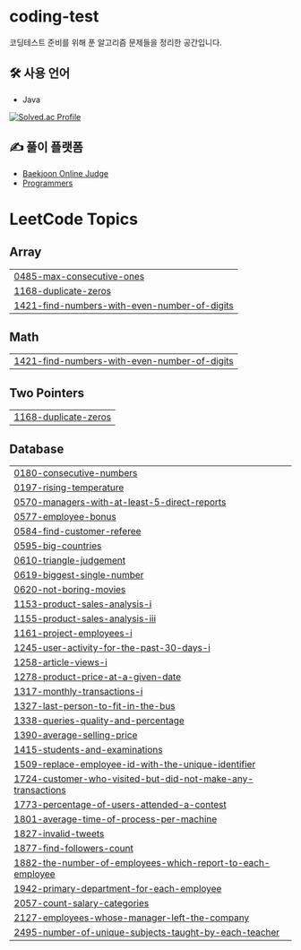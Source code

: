 # coding-test

코딩테스트 준비를 위해 푼 알고리즘 문제들을 정리한 공간입니다.

## 🛠 사용 언어
- Java

[![Solved.ac Profile](http://mazassumnida.wtf/api/v2/generate_badge?boj=minu0703)](https://solved.ac/minu0703/)

## ✍️ 풀이 플랫폼
- [Baekjoon Online Judge](https://www.acmicpc.net/)
- [Programmers](https://programmers.co.kr/)

<!---LeetCode Topics Start-->
# LeetCode Topics
## Array
|  |
| ------- |
| [0485-max-consecutive-ones](https://github.com/choiminu/coding-test/tree/master/0485-max-consecutive-ones) |
| [1168-duplicate-zeros](https://github.com/choiminu/coding-test/tree/master/1168-duplicate-zeros) |
| [1421-find-numbers-with-even-number-of-digits](https://github.com/choiminu/coding-test/tree/master/1421-find-numbers-with-even-number-of-digits) |
## Math
|  |
| ------- |
| [1421-find-numbers-with-even-number-of-digits](https://github.com/choiminu/coding-test/tree/master/1421-find-numbers-with-even-number-of-digits) |
## Two Pointers
|  |
| ------- |
| [1168-duplicate-zeros](https://github.com/choiminu/coding-test/tree/master/1168-duplicate-zeros) |
## Database
|  |
| ------- |
| [0180-consecutive-numbers](https://github.com/choiminu/coding-test/tree/master/0180-consecutive-numbers) |
| [0197-rising-temperature](https://github.com/choiminu/coding-test/tree/master/0197-rising-temperature) |
| [0570-managers-with-at-least-5-direct-reports](https://github.com/choiminu/coding-test/tree/master/0570-managers-with-at-least-5-direct-reports) |
| [0577-employee-bonus](https://github.com/choiminu/coding-test/tree/master/0577-employee-bonus) |
| [0584-find-customer-referee](https://github.com/choiminu/coding-test/tree/master/0584-find-customer-referee) |
| [0595-big-countries](https://github.com/choiminu/coding-test/tree/master/0595-big-countries) |
| [0610-triangle-judgement](https://github.com/choiminu/coding-test/tree/master/0610-triangle-judgement) |
| [0619-biggest-single-number](https://github.com/choiminu/coding-test/tree/master/0619-biggest-single-number) |
| [0620-not-boring-movies](https://github.com/choiminu/coding-test/tree/master/0620-not-boring-movies) |
| [1153-product-sales-analysis-i](https://github.com/choiminu/coding-test/tree/master/1153-product-sales-analysis-i) |
| [1155-product-sales-analysis-iii](https://github.com/choiminu/coding-test/tree/master/1155-product-sales-analysis-iii) |
| [1161-project-employees-i](https://github.com/choiminu/coding-test/tree/master/1161-project-employees-i) |
| [1245-user-activity-for-the-past-30-days-i](https://github.com/choiminu/coding-test/tree/master/1245-user-activity-for-the-past-30-days-i) |
| [1258-article-views-i](https://github.com/choiminu/coding-test/tree/master/1258-article-views-i) |
| [1278-product-price-at-a-given-date](https://github.com/choiminu/coding-test/tree/master/1278-product-price-at-a-given-date) |
| [1317-monthly-transactions-i](https://github.com/choiminu/coding-test/tree/master/1317-monthly-transactions-i) |
| [1327-last-person-to-fit-in-the-bus](https://github.com/choiminu/coding-test/tree/master/1327-last-person-to-fit-in-the-bus) |
| [1338-queries-quality-and-percentage](https://github.com/choiminu/coding-test/tree/master/1338-queries-quality-and-percentage) |
| [1390-average-selling-price](https://github.com/choiminu/coding-test/tree/master/1390-average-selling-price) |
| [1415-students-and-examinations](https://github.com/choiminu/coding-test/tree/master/1415-students-and-examinations) |
| [1509-replace-employee-id-with-the-unique-identifier](https://github.com/choiminu/coding-test/tree/master/1509-replace-employee-id-with-the-unique-identifier) |
| [1724-customer-who-visited-but-did-not-make-any-transactions](https://github.com/choiminu/coding-test/tree/master/1724-customer-who-visited-but-did-not-make-any-transactions) |
| [1773-percentage-of-users-attended-a-contest](https://github.com/choiminu/coding-test/tree/master/1773-percentage-of-users-attended-a-contest) |
| [1801-average-time-of-process-per-machine](https://github.com/choiminu/coding-test/tree/master/1801-average-time-of-process-per-machine) |
| [1827-invalid-tweets](https://github.com/choiminu/coding-test/tree/master/1827-invalid-tweets) |
| [1877-find-followers-count](https://github.com/choiminu/coding-test/tree/master/1877-find-followers-count) |
| [1882-the-number-of-employees-which-report-to-each-employee](https://github.com/choiminu/coding-test/tree/master/1882-the-number-of-employees-which-report-to-each-employee) |
| [1942-primary-department-for-each-employee](https://github.com/choiminu/coding-test/tree/master/1942-primary-department-for-each-employee) |
| [2057-count-salary-categories](https://github.com/choiminu/coding-test/tree/master/2057-count-salary-categories) |
| [2127-employees-whose-manager-left-the-company](https://github.com/choiminu/coding-test/tree/master/2127-employees-whose-manager-left-the-company) |
| [2495-number-of-unique-subjects-taught-by-each-teacher](https://github.com/choiminu/coding-test/tree/master/2495-number-of-unique-subjects-taught-by-each-teacher) |
<!---LeetCode Topics End-->